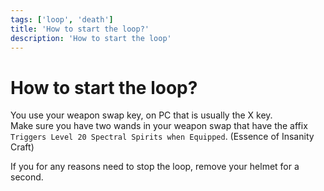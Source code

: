 ```yaml
---
tags: ['loop', 'death']
title: 'How to start the loop?'
description: 'How to start the loop'
---
```


# How to start the loop?

You use your weapon swap key, on PC that is usually the X key.\
Make sure you have two wands in your weapon swap that have the affix `Triggers Level 20 Spectral Spirits when Equipped`. (Essence of Insanity Craft)

If you for any reasons need to stop the loop, remove your helmet for a second.
